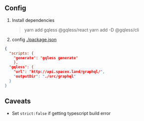 ## Config

1. Install dependencies

   > yarn add gqless @gqless/react
   > yarn add -D @gqless/cli

2. config
   [./package.json](./package.json)

```json
{
  "scripts: {
    "generate": "gqless generate"
    },
  "gqless": {
    "url": "http://api.spacex.land/graphql/",
    "outputDir": "./src/graphql"
  }
}
```
## Caveats
- Set `strict:false` if getting typescript build error

